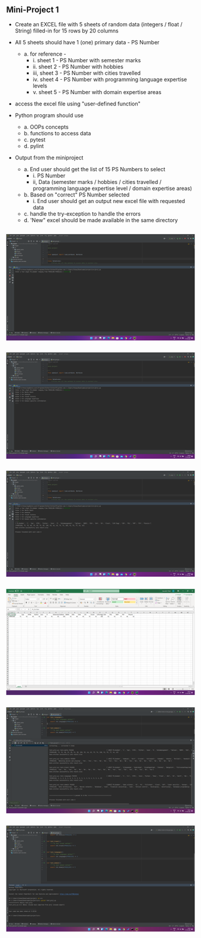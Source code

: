 
## Mini-Project 1

- Create an EXCEL file with 5 sheets of random data (integers / float / String) filled-in for 15 rows by 20 columns
- All 5 sheets should have 1 (one) primary data - PS Number
  * a. for reference -
    * i. sheet 1 - PS Number with semester marks
    *  ii. sheet 2 - PS Number with hobbies
    *  iii, sheet 3 - PS Number with cities travelled
    *  iv. sheet 4 - PS Number with programming language expertise levels
    *  v. sheet 5 - PS Number with domain expertise areas

- access the excel file using "user-defined function"
- Python program should use
  * a. OOPs concepts
  * b. functions to access data
  * c. pytest
  * d. pylint
  
- Output from the miniproject
  * a. End user should get the list of 15 PS Numbers to select
    * i. PS Number
    * ii, Data (semester marks / hobbies / cities travelled / programming language expertise level / domain expertise areas)
  * b. Based on "correct" PS Number selected
    * i. End user should get an output new excel file with requested data
  * c. handle the try-exception to handle the errors
  * d. 'New" excel should be made available in the same directory

##

![](https://github.com/saurabhpatel7/Python_OOPs_Group_10_Project_1/blob/main/Report/Screenshot%20(87).png)
## 
![](https://github.com/saurabhpatel7/Python_OOPs_Group_10_Project_1/blob/main/Report/Screenshot%20(88).png)
##
![](https://github.com/saurabhpatel7/Python_OOPs_Group_10_Project_1/blob/main/Report/Screenshot%20(89).png)
##
![](https://github.com/saurabhpatel7/Python_OOPs_Group_10_Project_1/blob/main/Report/Screenshot%20(90).png)
##
![](https://github.com/saurabhpatel7/Python_OOPs_Group_10_Project_1/blob/main/Report/Screenshot%20(91).png)
##
![](https://github.com/saurabhpatel7/Python_OOPs_Group_10_Project_1/blob/main/Report/Screenshot%20(92).png)
